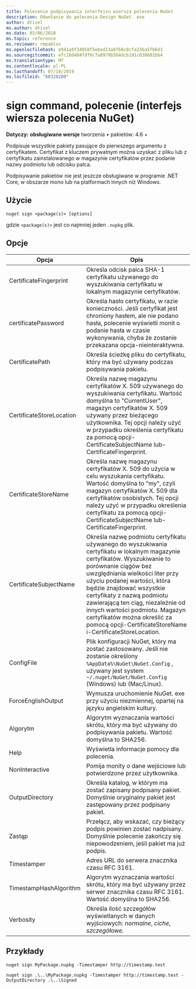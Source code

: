 ```yaml
---
title: Polecenie podpisywania interfejsu wiersza polecenia NuGet
description: Odwołanie do polecenia Design NuGet. exe
author: dtivel
ms.author: dtivel
ms.date: 03/06/2018
ms.topic: reference
ms.reviewer: rmpablos
ms.openlocfilehash: e941a9f34058f5ebed13a8f68c8cfa23ba5fb6d1
ms.sourcegitcommit: efc18d484fdf0c7a8979b564dcb191c030601bb4
ms.translationtype: MT
ms.contentlocale: pl-PL
ms.lasthandoff: 07/18/2019
ms.locfileid: "68328280"
---
```

# <a name="sign-command-nuget-cli"></a>sign command, polecenie (interfejs wiersza polecenia NuGet)

**Dotyczy:** **obsługiwane wersje** tworzenia &bullet; pakietów: 4.6 +

Podpisuje wszystkie pakiety pasujące do pierwszego argumentu z certyfikatem. Certyfikat z kluczem prywatnym można uzyskać z pliku lub z certyfikatu zainstalowanego w magazynie certyfikatów przez podanie nazwy podmiotu lub odcisku palca.

Podpisywanie pakietów nie jest jeszcze obsługiwane w programie .NET Core, w obszarze mono lub na platformach innych niż Windows.

## <a name="usage"></a>Użycie

```cli
nuget sign <package(s)> [options]
```

gdzie `<package(s)>` jest co najmniej jeden `.nupkg` plik.

## <a name="options"></a>Opcje

| Opcja | Opis |
| --- | --- |
| CertificateFingerprint | Określa odcisk palca SHA-1 certyfikatu używanego do wyszukiwania certyfikatu w lokalnym magazynie certyfikatów. |
| certificatePassword | Określa hasło certyfikatu, w razie konieczności. Jeśli certyfikat jest chroniony hasłem, ale nie podano hasła, polecenie wyświetli monit o podanie hasła w czasie wykonywania, chyba że zostanie przekazana opcja-nieinteraktywna. |
| CertificatePath | Określa ścieżkę pliku do certyfikatu, który ma być używany podczas podpisywania pakietu. |
| CertificateStoreLocation | Określa nazwę magazynu certyfikatów X. 509 używanego do wyszukiwania certyfikatu. Wartość domyślna to "CurrentUser", magazyn certyfikatów X. 509 używany przez bieżącego użytkownika. Tej opcji należy użyć w przypadku określenia certyfikatu za pomocą opcji-CertificateSubjectName lub-CertificateFingerprint. |
| CertificateStoreName | Określa nazwę magazynu certyfikatów X. 509 do użycia w celu wyszukania certyfikatu. Wartość domyślna to "my", czyli magazyn certyfikatów X. 509 dla certyfikatów osobistych. Tej opcji należy użyć w przypadku określenia certyfikatu za pomocą opcji-CertificateSubjectName lub-CertificateFingerprint. |
| CertificateSubjectName | Określa nazwę podmiotu certyfikatu używanego do wyszukiwania certyfikatu w lokalnym magazynie certyfikatów.  Wyszukiwanie to porównanie ciągów bez uwzględniania wielkości liter przy użyciu podanej wartości, która będzie znajdować wszystkie certyfikaty z nazwą podmiotu zawierającą ten ciąg, niezależnie od innych wartości podmiotu.  Magazyn certyfikatów można określić za pomocą opcji-CertificateStoreName i-CertificateStoreLocation. |
| ConfigFile | Plik konfiguracji NuGet, który ma zostać zastosowany. Jeśli nie zostanie określony `%AppData%\NuGet\NuGet.Config` , używany jest system `~/.nuget/NuGet/NuGet.Config` (Windows) lub (Mac/Linux).|
| ForceEnglishOutput | Wymusza uruchomienie NuGet. exe przy użyciu niezmiennej, opartej na języku angielskim kultury. |
| Algorytm | Algorytm wyznaczania wartości skrótu, który ma być używany do podpisywania pakietu. Wartość domyślna to SHA256. |
| Help | Wyświetla informacje pomocy dla polecenia. |
| NonInteractive | Pomija monity o dane wejściowe lub potwierdzone przez użytkownika. |
| OutputDirectory | Określa katalog, w którym ma zostać zapisany podpisany pakiet. Domyślnie oryginalny pakiet jest zastępowany przez podpisany pakiet. |
| Zastąp | Przełącz, aby wskazać, czy bieżący podpis powinien zostać nadpisany. Domyślnie polecenie zakończy się niepowodzeniem, jeśli pakiet ma już podpis. |
| Timestamper | Adres URL do serwera znacznika czasu RFC 3161. |
| TimestampHashAlgorithm | Algorytm wyznaczania wartości skrótu, który ma być używany przez serwer znacznika czasu RFC 3161. Wartość domyślna to SHA256. |
| Verbosity | Określa ilość szczegółów wyświetlanych w danych wyjściowych: *normalne*, *ciche*, *szczegółowe*. |

## <a name="examples"></a>Przykłady

```cli
nuget sign MyPackage.nupkg -Timestamper http://timestamp.test

nuget sign .\..\MyPackage.nupkg -Timestamper http://timestamp.test -OutputDirectory .\..\Signed
```